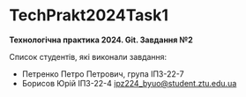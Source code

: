 # TechPrakt2024Task1
**Технологічна практика 2024. Git. Завдання №2**

Список студентів, які виконали завдання:
* Петренко Петро Петрович, група ІПЗ-22-7
* Борисов Юрій ІПЗ-22-4
ipz224_byuo@student.ztu.edu.ua